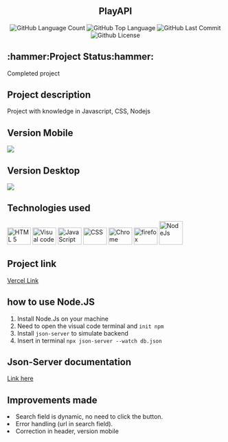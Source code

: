 
<h2 align="center">PlayAPI</h2>
<div align="center">
<img alt="GitHub Language Count" src="https://img.shields.io/github/languages/count/Guilbertoliveira/PlayAPI" />
<img alt="GitHub Top Language" src="https://img.shields.io/github/languages/top/Guilbertoliveira/PlayAPI" />
<img alt="GitHub Last Commit" src="https://img.shields.io/github/last-commit/Guilbertoliveira/PlayAPI" />
<img alt="Github License" src="https://img.shields.io/github/license/Guilbertoliveira/PlayAPI" /> </div>

<h2>:hammer:Project Status:hammer:</h2>
<p>Completed project</p>

<h2>Project description</h2>
<p>Project with knowledge in Javascript, CSS, Nodejs</p>

<h2 >Version Mobile</h2>
<img src="https://user-images.githubusercontent.com/41201436/227271973-057a6028-e882-4b76-8716-92e480319e68.png">
<h2>Version Desktop</h2>
<img src="https://user-images.githubusercontent.com/41201436/227271493-00f05480-1bd5-452a-a13b-a79d18ca5210.png">
<h2>Technologies used</h2>
<div>
<img src="https://cdn.jsdelivr.net/gh/devicons/devicon/icons/html5/html5-plain-wordmark.svg" height="40" width="55" title="HTML 5" />
<img src="https://cdn.jsdelivr.net/gh/devicons/devicon/icons/visualstudio/visualstudio-plain.svg" height="40" width="55" title="Visual code"  />
<img src="https://cdn.jsdelivr.net/gh/devicons/devicon/icons/javascript/javascript-plain.svg" height="40" width="55" title="JavaScript"/>
<img src="https://cdn.jsdelivr.net/gh/devicons/devicon/icons/css3/css3-plain-wordmark.svg" height="40" width="55" title="CSS" /> 
<img src="https://cdn.jsdelivr.net/gh/devicons/devicon/icons/chrome/chrome-original-wordmark.svg" height="40" width="55" title="Chrome"  />
<img src="https://cdn.jsdelivr.net/gh/devicons/devicon/icons/firefox/firefox-original.svg" height="40" width="55" title="firefox" /> 
<img src="https://cdn.jsdelivr.net/gh/devicons/devicon/icons/nodejs/nodejs-plain-wordmark.svg" width="55" title="NodeJs" />
          </div>   
<h2> Project link </h2>
<a href="https://play-api-ten.vercel.app/"> Vercel Link </a>

<h2>how to use Node.JS</h2>
<ol>
<li>Install Node.Js on your machine</li>
<li>Need to open the visual code terminal and <code>init npm</code></li>
<li>Install <code>json-server</code> to simulate backend</li>
<li>Insert in terminal <code>npx json-server --watch db.json</code></li></ol>

<h2>Json-Server documentation</h2>
<a href="https://github.com/typicode/json-server#getting-started">Link here<a/>

<h2>Improvements made</h2>

<li>Search field is dynamic, no need to click the button.</li>
<li>Error handling (url in search field).</li>
<li>Correction in header, version mobile</li>
